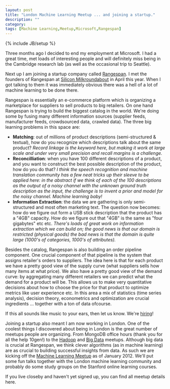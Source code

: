 ```yaml
---
layout: post
title: "London Machine Learning Meetup ... and joining a startup."
description: ""
category:
tags: [Machine Learning,Meetup,Microsoft,Rangespan]
---
```

{% include JB/setup %}

Three months ago I decided to end my employment at Microsoft. I had a great time, met loads of interesting people and will definitely miss being in the Cambridge research lab (as well as the occasional trip to Seattle).

Next up I am joining a startup company called [Rangespan](http://www.rangespan.com/). I met the founders of Rangespan at [Silicon Milkroundabout](http://siliconmilkroundabout.com/) in April this year. When I got talking to them it was immediately obvious there was a hell of a lot of machine learning to be done there.

Rangespan is essentially an e-commerce platform which is organizing a marketplace for suppliers to sell products to big retailers. On one hand Rangespan is trying to build the biggest catalog in the world. We're doing some by fusing many different information sources (supplier feeds, manufacturer feeds, crowdsourced data, crawled data). The three big learning problems in this space are:

* __Matching__: out of millions of product descriptions (semi-structured &amp; textual), how do you recognize which descriptions talk about the same product? _Record linkage is the keyword here, but making it work at large scale and under very small precision and recall margins is a challenge._
* __Reconcilliation__: when you have 100 different descriptions of a product, and you want to construct the best possible description of the product, how do you do that? _I think the speech recognition and machine translation community has a few neat tricks up their sleeve to be applied here: in the abstract if we think of each of the 100 descriptions as the output of a noisy channel with the unknown ground truth description as the input, the challenge is to invent a prior and model for the noisy channel. Machine learning baby!_
* __Information Extraction__: the data we are gathering is only semi-structured and most often marketing text. The question now becomes: how do we figure out form a USB stick description that the product has a "4GB" capacity. How do we figure out that "4GB" is the same as "four gigabytes" etc etc. _There's loads of great work on information extraction which we can build on; the good news is that our domain is restricted (physical goods) the bad news is that the domain is quite large (1000's of categories, 1000's of attributes)._

Besides the catalog, Rangespan is also building an order pipeline component. One crucial component of that pipeline is the system that assigns retailer's orders to suppliers. The idea here is that for each product we have a pretty good view of the supply curve (what suppliers sells how many items at what price). We also have a pretty good view of the demand curve: by aggregating many different retailers we can predict what the demand for a product will be. This allows us to make very quantitative decisions about how to choose the price for that product to optimize metrics like user experience etc. In this area a mix of statistics (time series analysis), decision theory, econometrics and optimization are crucial ingredients ... together with a ton of data ofcourse.

If this all sounds like music to your ears, then let us know. We're [hiring](http://www.rangespan.com/jobs/)!

Joining a startup also meant I am now working in London. One of the coolest things I discovered about being in London is the great number of meetups people are organizing. From MongoDB office hours (thank you for all the help 10gen!) to the [Hadoop](http://www.meetup.com/hadoop-users-group-uk/) and [Big Data](http://www.meetup.com/big-data-london/) meetups. Although big data is crucial at Rangespan, we think clever algorithms (as in machine learning) are as crucial to building successful insights from data. As such we are kicking off the [Machine Learning Meetup](http://www.meetup.com/London-Machine-Learning-Interest-Group/) as of January 2012. We'll put some fun talks together with the London machine learning community and probably do some study groups on the Stanford online learning courses.

If you live closeby and haven't yet signed up, you can find all meetup details here.
